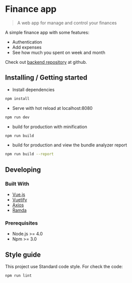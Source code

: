 # Finance app
> A web app for manage and control your finances

A simple finance app with some features:
* Authentication
* Add expenses
* See how much you spent on week and month

Check out [backend repository](https://github.com/vinicius-batista/finance-app-backend) at github.

## Installing / Getting started

* Install dependencies
```bash
npm install
```
* Serve with hot reload at localhost:8080
```bash
npm run dev
```

* build for production with minification
```bash
npm run build
```

* build for production and view the bundle analyzer report
```bash
npm run build --report
```

## Developing

### Built With
* [Vue.js](https://vuejs.org/)
* [Vuetify](https://vuetifyjs.com/)
* [Axios](https://github.com/axios/axios)
* [Ramda](http://ramdajs.com/)

### Prerequisites
* Node.js >= 4.0
* Npm >= 3.0

## Style guide

This project use Standard code style. For check the code:
```bash
npm run lint
```
